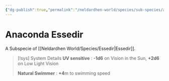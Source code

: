 ```yaml
---
{"dg-publish":true,"permalink":"/neldardhen-world/species/sub-species/anaconda-essedir/"}
---
```


# Anaconda Essedir
A Subspecie of [[Neldardhen World/Species/Essedir\|Essedir]].

 

> [!sys] System Details
> **UV sensitive** : **-1d6** on Vision in the Sun, **+2d6** on Low Light Vision
>
> **Natural Swimmer** : **+4**m to swimming speed